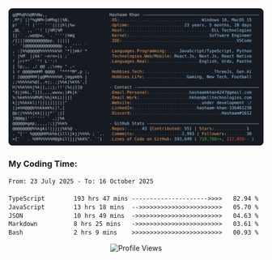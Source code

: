 <a href="https://github.com/HashaamKhan19/HashaamKhan19">
  <picture>
    <source media="(prefers-color-scheme: dark)" srcset="https://raw.githubusercontent.com/HashaamKhan19/HashaamKhan19/main/dark_mode.svg">
    <img alt="Hashaam Khan's GitHub Profile README" src="https://raw.githubusercontent.com/HashaamKhan19/HashaamKhan19/main/dark_mode.svg">
  </picture>
</a>

<h3>My Coding Time:</h1>
<!--START_SECTION:waka-->

```txt
From: 23 July 2025 - To: 16 October 2025

TypeScript        193 hrs 47 mins --------------------->>>>   82.94 %
JavaScript        13 hrs 18 mins  -->>>>>>>>>>>>>>>>>>>>>>>   05.70 %
JSON              10 hrs 49 mins  ->>>>>>>>>>>>>>>>>>>>>>>>   04.63 %
Markdown          8 hrs 25 mins   ->>>>>>>>>>>>>>>>>>>>>>>>   03.61 %
Bash              2 hrs 9 mins    >>>>>>>>>>>>>>>>>>>>>>>>>   00.93 %
```

<!--END_SECTION:waka-->

<p align="center">
  <img src="https://komarev.com/ghpvc/?username=HashaamKhan19&color=grey&style=for-the-badge&abbreviated=true" alt="Profile Views"/>
</p>
